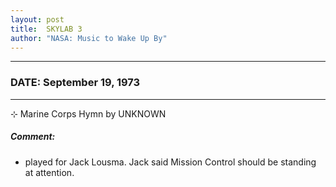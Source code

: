 ```yaml
---
layout: post
title:  SKYLAB 3
author: "NASA: Music to Wake Up By"
---
```


----
### DATE: September 19, 1973
----
⊹ Marine Corps Hymn by UNKNOWN

##### Comment:
* played for Jack Lousma. Jack said Mission Control should be standing at attention.
